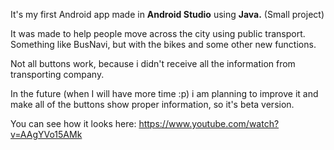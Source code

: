 It's my first Android app made in **Android Studio** using **Java.** (Small project)

It was made to help people move across the city using public transport. Something like BusNavi, but with the bikes and some other new functions.

Not all buttons work, because i didn't receive all the information from transporting company.

In the future (when I will have more time :p) i am planning to improve it and make all of the buttons show proper information, so it's beta version.

You can see how it looks here:  https://www.youtube.com/watch?v=AAgYVo15AMk
